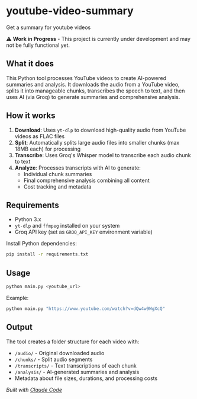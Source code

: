 # youtube-video-summary

Get a summary for youtube videos

⚠️ **Work in Progress** - This project is currently under development and may not be fully functional yet.

## What it does

This Python tool processes YouTube videos to create AI-powered summaries and analysis. It downloads the audio from a YouTube video, splits it into manageable chunks, transcribes the speech to text, and then uses AI (via Groq) to generate summaries and comprehensive analysis.

## How it works

1. **Download**: Uses `yt-dlp` to download high-quality audio from YouTube videos as FLAC files
2. **Split**: Automatically splits large audio files into smaller chunks (max 18MB each) for processing
3. **Transcribe**: Uses Groq's Whisper model to transcribe each audio chunk to text
4. **Analyze**: Processes transcripts with AI to generate:
   - Individual chunk summaries  
   - Final comprehensive analysis combining all content
   - Cost tracking and metadata

## Requirements

- Python 3.x
- `yt-dlp` and `ffmpeg` installed on your system
- Groq API key (set as `GROQ_API_KEY` environment variable)

Install Python dependencies:
```bash
pip install -r requirements.txt
```

## Usage

```bash
python main.py <youtube_url>
```

Example:
```bash
python main.py "https://www.youtube.com/watch?v=dQw4w9WgXcQ"
```

## Output

The tool creates a folder structure for each video with:
- `/audio/` - Original downloaded audio
- `/chunks/` - Split audio segments  
- `/transcripts/` - Text transcriptions of each chunk
- `/analysis/` - AI-generated summaries and analysis
- Metadata about file sizes, durations, and processing costs

*Built with [Claude Code](https://claude.ai/code)*
